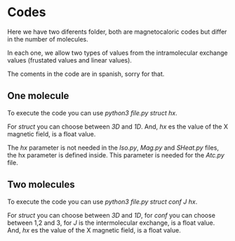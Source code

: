 # Codes

Here we have two diferents folder, both are magnetocaloric codes but differ in the number of molecules.

In each one, we allow two types of values from the intramolecular exchange values (frustated values and linear values).

The coments in the code are in spanish, sorry for that.

## One molecule
To execute the code you can use *python3 file.py struct hx*.

For *struct* you can choose between *3D* and *1D*. And, *hx* es the value of the X magnetic field, is a float value.

The *hx* parameter is not needed in the *Iso.py*, *Mag.py* and *SHeat.py* files, the hx parameter is defined inside. This 
parameter is needed for the *Atc.py* file.

## Two molecules
To execute the code you can use *python3 file.py struct conf J hx*.

For *struct* you can choose between *3D* and *1D*, for *conf* you can choose between 1,2 and 3, for *J* is the 
intermolecular exchange, is a float value. And, *hx* es the value of the X magnetic field, is a float value.


